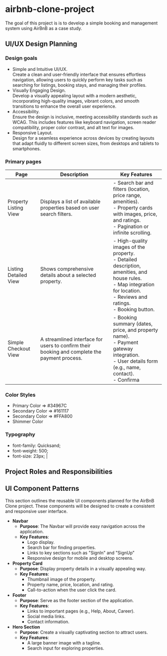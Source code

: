 # airbnb-clone-project

The goal of this project is is to develop a simple booking and management system using AirBnB as a case study.

## UI/UX Design Planning

### Design goals

- Simple and Intuitive UI/UX.  
  Create a clean and user-friendly interface that ensures effortless navigation, allowing users to quickly perform key tasks such as searching for listings, booking stays, and managing their profiles.
- Visually Engaging Design.  
  Develop a visually appealing layout with a modern aesthetic, incorporating high-quality images, vibrant colors, and smooth transitions to enhance the overall user experience.
- Accessibility.  
  Ensure the design is inclusive, meeting accessibility standards such as WCAG. This includes features like keyboard navigation, screen reader compatibility, proper color contrast, and alt text for images.
- Responsive Layout.  
  Design for a seamless experience across devices by creating layouts that adapt fluidly to different screen sizes, from desktops and tablets to smartphones.

### Primary pages

| Page                  | Description                                                                                  | Key Features                                                                                                                                                                    |
| --------------------- | -------------------------------------------------------------------------------------------- | ------------------------------------------------------------------------------------------------------------------------------------------------------------------------------- |
| Property Listing View | Displays a list of available properties based on user search filters.                        | - Search bar and filters (location, price range, amenities).<br>- Property cards with images, price, and ratings.<br>- Pagination or infinite scrolling.                        |
| Listing Detailed View | Shows comprehensive details about a selected property.                                       | - High-quality images of the property.<br>- Detailed description, amenities, and house rules.<br>- Map integration for location.<br>- Reviews and ratings.<br>- Booking button. |
| Simple Checkout View  | A streamlined interface for users to confirm their booking and complete the payment process. | - Booking summary (dates, price, and property name).<br>- Payment gateway integration.<br>- User details form (e.g., name, contact).<br>- Confirma                              |

### Color Styles

- Primary Color => #34967C
- Secondary Color => #161117
- Secondary Color => #FFA800
- Shimmer Color

### Typography

- font-family: Quicksand;
- font-weight: 500;
- font-size: 23px; |

## Project Roles and Responsibilities

## UI Component Patterns

This section outlines the reusable UI components planned for the AirBnB Clone project. These components will be designed to create a consistent and responsive user interface.

- **Navbar**
  - **Purpose**: The Navbar will provide easy navigation across the application.
  - **Key Features**:
    - Logo display.
    - Search bar for finding properties.
    - Links to key sections such as "SignIn" and "SignUp"
    - Responsive design for mobile and desktop screens.
- **Property Card**
  - **Purpose**: Display property details in a visually appealing way.
  - **Key Features**:
    - Thumbnail image of the property.
    - Property name, price, location, and rating.
    - Call-to-action when the user click the card.
- **Footer**
  - **Purpose**: Serve as the footer section of the application.
  - **Key Features**:
    - Links to important pages (e.g., Help, About, Career).
    - Social media links.
    - Contact information.
- **Hero Section**
  - **Purpose**: Create a visually captivating section to attract users.
  - **Key Features**:
    - A large banner image with a tagline.
    - Search input for exploring properties.
